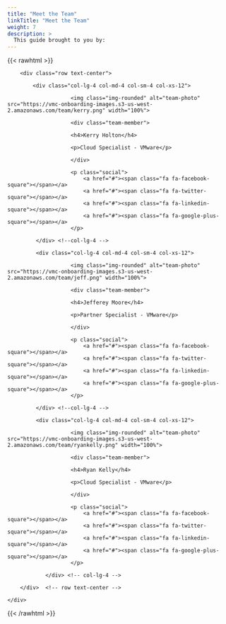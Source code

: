 ```yaml
---
title: "Meet the Team"
linkTitle: "Meet the Team"
weight: 7
description: >
  This guide brought to you by: 
---
```


{{< rawhtml >}}
  <!DOCTYPE html>


<!--
    youtube:  https://www.youtube.com/channel/UCqlv40k1N0L9nsSrzL1OWwg/videos
    site:     http://www.templateindirr.com
-->

<link href="https://cdnjs.cloudflare.com/ajax/libs/ionicons/2.0.1/css/ionicons.min.css" rel="stylesheet"> 
<link href="https://maxcdn.bootstrapcdn.com/font-awesome/4.7.0/css/font-awesome.min.css" rel="stylesheet"> 
<body>
<div class="team">
    <div class="container">
                
    		    		
    	<div class="row text-center">
    			
    		<div class="col-lg-4 col-md-4 col-sm-4 col-xs-12">
    				   
    				   	<img class="img-rounded" alt="team-photo" src="https://vmc-onboarding-images.s3-us-west-2.amazonaws.com/team/kerry.png" width="100%"> 
    				   	
    				   	<div class="team-member">
                        
    				   	<h4>Kerry Holton</h4>
    				   	
    				   	<p>Cloud Specialist - VMware</p>
                        
    				   	</div>
    				   	
    				   	<p class="social">
    				   		<a href="#"><span class="fa fa-facebook-square"></span></a>
    				   		<a href="#"><span class="fa fa-twitter-square"></span></a>
    				   		<a href="#"><span class="fa fa-linkedin-square"></span></a>
    				   		<a href="#"><span class="fa fa-google-plus-square"></span></a>
    				   	</p>
    						    					    				
    		 </div> <!--col-lg-4 -->
    				
    		 <div class="col-lg-4 col-md-4 col-sm-4 col-xs-12">
    				   
    				   	<img class="img-rounded" alt="team-photo" src="https://vmc-onboarding-images.s3-us-west-2.amazonaws.com/team/jeff.png" width="100%">
    				   	
    				   	<div class="team-member">
                        
    				   	<h4>Jefferey Moore</h4>
    				   	
    				   	<p>Partner Specialist - VMware</p>
                        
    				   	</div>
    				   	
    				   	<p class="social">
    				   		<a href="#"><span class="fa fa-facebook-square"></span></a>
    				   		<a href="#"><span class="fa fa-twitter-square"></span></a>
    				   		<a href="#"><span class="fa fa-linkedin-square"></span></a>
    				   		<a href="#"><span class="fa fa-google-plus-square"></span></a>
    				   	</p>
    						    					    				
    		 </div> <!--col-lg-4 -->
    				
    		 <div class="col-lg-4 col-md-4 col-sm-4 col-xs-12">
    				   
    				   	<img class="img-rounded" alt="team-photo" src="https://vmc-onboarding-images.s3-us-west-2.amazonaws.com/team/ryankelly.png" width="100%"> 
    				   	
    				   	<div class="team-member">
                        
    				   	<h4>Ryan Kelly</h4>
    				   	
    				   	<p>Cloud Specialist - VMware</p>
                        
    				   	</div>
    				   	
    				   	<p class="social">
    				   		<a href="#"><span class="fa fa-facebook-square"></span></a>
    				   		<a href="#"><span class="fa fa-twitter-square"></span></a>
    				   		<a href="#"><span class="fa fa-linkedin-square"></span></a>
    				   		<a href="#"><span class="fa fa-google-plus-square"></span></a>
    				   	</p>
    						    					    				
    		    </div> <!-- col-lg-4 -->
                   
    	</div>  <!-- row text-center -->
    			
    </div>    
</div>
</body>
</html>
{{< /rawhtml >}}